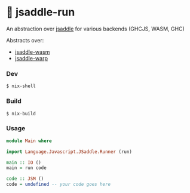 :wheel: jsaddle-run
===================

An abstraction over [jsaddle](hackage.haskell.org) for various backends (GHCJS, WASM, GHC)

Abstracts over:
  - [jsaddle-wasm](https://github.com/amesgen/jsaddle-wasm)
  - [jsaddle-warp](https://hackage.haskell.org/package/jsaddle-warp)

### Dev

```nix-shell
$ nix-shell
```

### Build

```nix-shell
$ nix-build
```

### Usage

```haskell
module Main where

import Language.Javascript.JSaddle.Runner (run)

main :: IO ()
main = run code

code :: JSM ()
code = undefined -- your code goes here
```




